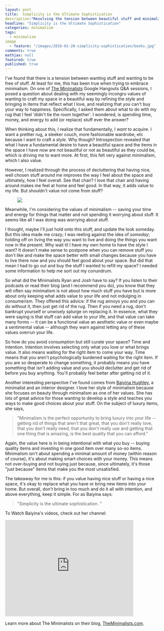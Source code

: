 ```yaml
---
layout: post
title:  Simplicity is the Ultimate Sophistication
description:"Resolving the tension between beautiful stuff and minimalism":
headline: "Simplicity is the Ultimate Sophistication"
categories: minimalism
tags: 
  - minimalism
image
  - feature: "/images/2016-01-20-simplicity-sophistication/books.jpg"
comments: true
mathjax: null
featured: true
published: true
---
```


I've found that there is a tension between wanting stuff and wanting to be free of stuff. At least for me, this has been true when trying to embrace minimalism. On one of [The Minimalists](http://www.theminimalists.com) Google Hangouts Q&A sessions, I posed a question about dealing with my seemingly incongru values of wanting to craft my space in a beautiful way by refining the style and bringing in items that reflect what I love, and realizing that you can't buy your way to happiness. Specifically, I asked them about what to do with my rug that I feel 'didn't tie the room together'. I wondered, is spending time, money, and energy to add (or replace) stuff ever the answer?

When thinking about this, I realize that fundamentally, I *want* to acquire. I want a prettier rug, a sleeker couch, more fashionable wardrobe, etc because I want to craft a *style*. Why though? Introspection revealed that what I have a fundamental desire to  have a beautiful space and the items in the space I have now are not beautiful or not as beautiful as they could be, which is driving me to want more. At first, this felt very against minimalism, which I also value.

However, I realized through the process of decluttering that having nice, well chosen stuff around me improves the way I feel about the space and ultimately, how I feel overall. See that chair? I love that chair and having around makes me feel at home and feel good. In that way, it adds value to my life. But shouldn't value not come from stuff?

<figure>
	<a href="{{ site.url }}/images/2016-01-20-simplicity-sophistication/chair.jpg"><img src="{{ site.url }}/images/2016-01-20-simplicity-sophistication/chair.jpg"></a>
</figure>


Meanwhile, I'm considering the values of minimalism -- saving your time and energy for things that matter and not spending it worrying about stuff. It seems like all I was doing was worrying about stuff. 

I thought, maybe I'll just hold onto this stuff, and update the look someday. But this idea made me crazy; I was reeling against the idea of *someday*; holding off on living the way you want to live and doing the things you want now in the present. Why wait til I have my own home to have the style I want? It doesn't make sense to postpone when you can remove stuff you don't like and make the space better with small changes because you have to live there *now* and you should feel good about your space. But did that mean I had to go out and buy the stuff I wanted to refill my space? I needed some information to help me sort out my conundrum.

So what did the Minimalists Ryan and Josh have to say? If you listen to their podcasts or read their blog (and I recommend you do), you know that they will often say minimalism is not about how much stuff you have but is more about only keeping what adds value to your life and not indulging in consumerism. They offered this advice: if the rug annoys you and you can do without it, then just get rid of the rug. Then if you need a rug, don't bankrupt yourself or unwisely splurge on replacing it. In essence, what they were saying is that stuff can add value to your life, and that value can take many forms -- it can be a functional value an aesthetic value or even maybe a sentimental value -- although they warn against letting any of these values overrun your life.

So how do you avoid consumption but still curate your space? Time and intention. Intention involves selecting only what you love or what brings value. It also means waiting for the right item to come your way. Time means that you aren't psychologically burdened waiting for the right item. If you are so desperate to change something, it probably means you have something that isn't adding value and you should declutter and get rid of before you buy anything. You'll probably feel better after getting rid of it.

Another interesting perspective I've found comes from [Baiyina Hughley](http://www.baiyina.com), a minimalist and an interior designer. I love her style of minimalism because she focuses on beauty through minimalism as one of her values. She has lots of great advice for those wanting to develop a style and teaches you ways to make good choices about your stuff. On the subject of luxury items, she says, 

> "Minimalism is the perfect opportunity to bring luxury into your life -- getting rid of things that aren't that great, that you don't really love, that you don't really need, that you don't really use and getting that one thing that is amazing, is the best quality that you can afford." 

Again, the value here is in being intentional with what you buy -- buying quality items and investing in one good item over many so-so items. Minimalism isn't about spending a minimal amount of money (within reason of course), it's about making smart choices with your money. This means not over-buying and not buying just because, since ultimately, it's those "just because" items that make you the most unsatisfied. 

The takeaway for me is this: if you value having nice stuff or having a nice space, it's okay to replace what you have or bring new items into your home. But overall, don't bring in too much and do it all with intention, and above everything, keep it simple. For as Baiyina says: 

> "Simplicity is the ultimate sophistication. "

To Watch Baiyina's videos, check out her channel:
<iframe width="420" height="315" src="https://www.youtube.com/embed/HvLp7QfABtI" frameborder="0" allowfullscreen></iframe>
<br>

Learn more about The Minimalists on their blog, [TheMinimalists.com](http://www.theminimalists.com).
